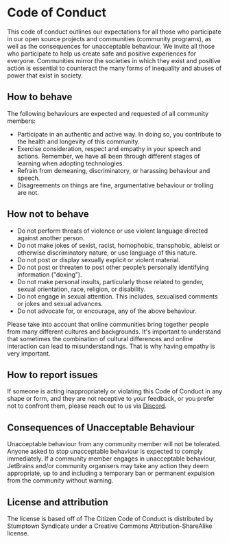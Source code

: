 # Code of Conduct
This code of conduct outlines our expectations for all those who participate in
our open source projects and communities (community programs), as well as the 
consequences for unacceptable behaviour. We invite all those who participate to
help us create safe and positive experiences for everyone. Communities mirror 
the societies in which they exist and positive action is essential to counteract
the many forms of inequality and abuses of power that exist in society.

## How to behave
The following behaviours are expected and requested of all community members:

- Participate in an authentic and active way. In doing so, you contribute to the health and longevity of this community.
- Exercise consideration, respect and empathy in your speech and actions. Remember, we have all been through different stages of learning when adopting technologies.
- Refrain from demeaning, discriminatory, or harassing behaviour and speech.
- Disagreements on things are fine, argumentative behaviour or trolling are not.

## How not to behave
- Do not perform threats of violence or use violent language directed against another person.
- Do not make jokes of sexist, racist, homophobic, transphobic, ableist or otherwise discriminatory nature, or use language of this nature.
- Do not post or display sexually explicit or violent material.
- Do not post or threaten to post other people’s personally identifying information ("doxing").
- Do not make personal insults, particularly those related to gender, sexual orientation, race, religion, or disability.
- Do not engage in sexual attention. This includes, sexualised comments or jokes and sexual advances.
- Do not advocate for, or encourage, any of the above behaviour.

Please take into account that online communities bring together people from many
different cultures and backgrounds. It's important to understand that sometimes
the combination of cultural differences and online interaction can lead to 
misunderstandings. That is why having empathy is very important.

## How to report issues
If someone is acting inappropriately or violating this Code of Conduct in any
shape or form, and they are not receptive to your feedback, or you prefer not to
confront them, please reach out to us via [Discord](https://discord.gg/JR6Q8YVWX8).

## Consequences of Unacceptable Behaviour
Unacceptable behaviour from any community member will not be tolerated. Anyone 
asked to stop unacceptable behaviour is expected to comply immediately. If a 
community member engages in unacceptable behaviour, JetBrains and/or community
organisers may take any action they deem appropriate, up to and including a 
temporary ban or permanent expulsion from the community without warning.

## License and attribution
The license is based off of The Citizen Code of Conduct is distributed by
Stumptown Syndicate under a Creative Commons Attribution-ShareAlike license.